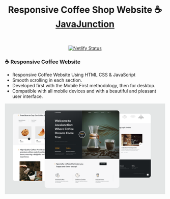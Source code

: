 <h1 align="center">
  Responsive Coffee Shop Website ☕<br/>
  <a href="https://java-junction.netlify.app" target="_blank">JavaJunction</a>
</h1>

<br/>
<p align="center">
  <a href="https://java-junction.netlify.app" target="_blank">
    <img src="https://api.netlify.com/api/v1/badges/ac95dc32-745f-48e2-8e2f-5795d50b580f/deploy-status" alt="Netlify Status" />
  </a>
</p>

### ☕ Responsive Coffee Website

- Responsive Coffee Website Using HTML CSS & JavaScript
- Smooth scrolling in each section.
- Developed first with the Mobile First methodology, then for desktop.
- Compatible with all mobile devices and with a beautiful and pleasant user interface.

![preview img](/preview.png)
